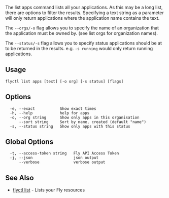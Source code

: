 The list apps command lists all your applications. As this may be a long list, there are options to filter the results. Specifying a text string as a parameter will only return applications where the application name contains the text.

The `--orgs/-o` flag allows you to specify the name of an organization that the application must be owned by. (see list orgs for organization names).

The `--status/-s` flag allows you to specify status applications should be at to be returned in the results. e.g. `-s running` would only return running applications.

## Usage

~~~
flyctl list apps [text] [-o org] [-s status] [flags]
~~~

## Options

~~~
  -e, --exact           Show exact times
  -h, --help            help for apps
  -o, --org string      Show only apps in this organisation
      --sort string     Sort by name, created (default "name")
  -s, --status string   Show only apps with this status
~~~

## Global Options

~~~
  -t, --access-token string   Fly API Access Token
  -j, --json                  json output
      --verbose               verbose output
~~~

## See Also

* [flyctl list](/docs/flyctl/list/)	 - Lists your Fly resources

